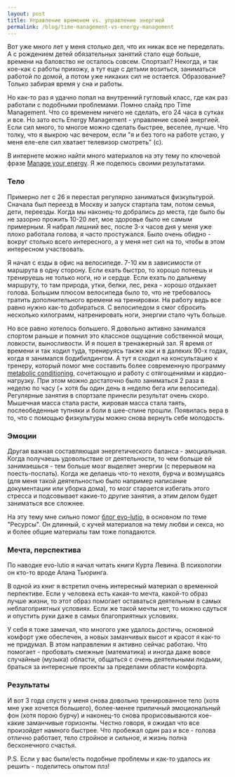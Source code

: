 ```yaml
---
layout: post
title: Управление временем vs. управление энергией
permalink: /blog/time-management-vs-energy-management
---
```

Вот уже много лет у меня столько дел, что их никак все не переделать. А с рождением детей обязательных занятий стало еще больше, времени на баловство не осталось совсем. Спортзал? Некогда, и так кое-как с работы прихожу, а тут еще с детьми возиться, заниматься работой по домой, а потом уже никаких сил не остается. Образование? Только забирая время у сна и работы.

Но как-то раз я удачно попал на внутренний гугловый класс, где как раз работали с подобными проблемами. Помню слайд про Time Management. Что со временем ничего не сделать, его 24 часа в сутках и все. Но зато есть Energy Management - управление своей энергией. Если сил много, то многое можно сделать быстрее, веселее, лучше. Что толку, что я выкрою час вечером, если "я и без того на работе устаю, у меня еле-еле сил хватает телевизор смотреть" (c).
<!--more-->

В интернете можно найти много материалов на эту тему по ключевой фразе [Manage your energy](https://www.google.com/search?q=manage+your+energy). Я же поделюсь своими результатами.

### Тело

Примерно лет с 26 я перестал регулярно заниматься физкультурой. Сначала был переезд в Москву и запуск стартапа там, потом семья, дети, переезды. Когда мы наконец-то добрались до места, где было бы не зазорно прожить 10-20 лет, мое здоровье было не самым примерным. Я набрал лишний вес, после 3-х часов дня у меня уже плохо работала голова, я часто простужался. Было очень обидно - вокруг столько всего интересного, а у меня нет сил на то, чтобы в этом интересном участвовать.

Я начал с езды в офис на велосипеде. 7-10 км в зависимости от маршрута в одну сторону. Если ехать быстро, то хорошо потеешь и тренируешь не только ноги, но и сердце. Если ехать по дальнему маршруту, то там природа, утки, белки, лес, река - хорошо отдыхает голова. Большим плюсом велосипеда было то, что не требовалось тратить дополнительного времени на тренировки. На работу ведь все равно нужно как-то добираться. С велосипедом я смог сбросить несколько килограмм, натренировать ноги, энергии стало чуть больше.

Но все равно хотелось большего. Я довольно активно занимался спортом раньше и помнил это классное ощущение собственной мощи, ловкости, выносливости. И я пошел в тренажерный зал. Я время от времени и так ходил туда, тренируясь также как и в далеких 90-х годах, когда я занимался бодибилдингом. А тут я сходил на консультацию к тренеру, который помог мне составить более современную программу [metabolic conditioning](https://www.google.com/search?q=metabolic+conditioning), сочетающую и работу с отягощениями и кардио-нагрузку. При этом можно достаточно было заниматься 2 раза в неделю по часу (+ хотя бы один день в неделю бега или велосипеда). Регулярные занятия в спортзале принесли результат очень скоро. Мышечная масса стала расти, жировая масса стала таять, послеобеденные тупняки и боли в шее-спине прошли. Появилась вера в то, что с помощью физкультуры можно снова вернуть себе молодость.

### Эмоции

Другая важная составляющая энергетического баланса - эмоциальная. Когда получаешь удовольствие от деятельности, то чем больше ей занимаешься - тем больше мозг выделяет энергии (с перерывом на поесть-поспать). Когда же делаешь что-то нехотя, бурча и возмущаясь (для меня такой деятельностью было например написание документации или уборка дома), то мозг старается избегать этого стресса и подсовывает какие-то другие занятия, а этим делом будет заниматься все сложнее.

На эту тему мне сильно помог [блог evo-lutio](http://evo-lutio.livejournal.com/), в основном по теме "Ресурсы". Он длинный, с кучей материалов на тему любви и секса, но и более общие материалы там тоже попадаются.

### Мечта, перспектива

По наводке evo-lutio я начал читать книги Курта Левина. В психологии он кто-то вроде Алана Тьюринга.

В одной из книг я встретил очень интересный материал о временной перпективе. Если у человека есть какая-то мечта, какой-то образ лучше жизни, то этот образ помогает оставаться деятельным в самых неблагоприятных условиях. Если же такой мечты нет, то можно сдуться и опустить руки даже в самых благоприятных условиях.

У себя я тоже замечал, что многого уже удалось достичь, основной комфорт уже обеспечен, а новых заманчивых высот и красот я как-то не придумал. В этом направлении я активно сейчас работаю. Что помогает - пробовать смежные (математика) и иногда даже вовсе случайные (музыка) области, общаться с очень деятельными людьми, браться за интересные проекты за пределами области комфорта.

### Результаты

И вот 3 года спустя у меня снова довольно тренированное тело (хотя мне уже хочется большего), более-менее приличный эмоциональный фон (хотя порою бурчу) и наконец-то снова прорисовываются кое-какие заманчивые горизонты. Честно говоря, я ожидал что все произойдет намного быстрее. Что пробежал один раз и все - голова отлично работает, тело стройное и сильное, и жизнь полна бесконечного счастья.

P.S. Если у вас были/есть подобные проблемы и как-то удалось их решить - поделитесь опытом плз!